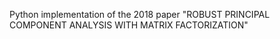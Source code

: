 Python implementation of the 2018 paper "ROBUST PRINCIPAL COMPONENT ANALYSIS WITH MATRIX FACTORIZATION"
